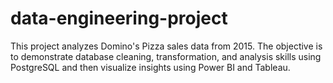 # data-engineering-project
This project analyzes Domino's Pizza sales data from 2015. The objective is to demonstrate database cleaning, transformation, and analysis skills using PostgreSQL and then visualize insights using Power BI and Tableau.
